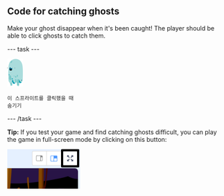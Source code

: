 ## Code for catching ghosts

Make your ghost disappear when it's been caught! The player should be able to click ghosts to catch them.

\--- task \---

![유령 스프라이트](images/ghost-sprite.png)

```blocks3
이 스프라이트를 클릭했을 때
숨기기
```

\--- /task \---

**Tip:** If you test your game and find catching ghosts difficult, you can play the game in full-screen mode by clicking on this button:

![스크린샷](images/ghost-fullscreen-annotated.png)